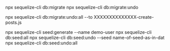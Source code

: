 npx sequelize-cli db:migrate
npx sequelize-cli db:migrate:undo

npx sequelize-cli db:migrate:undo:all --to XXXXXXXXXXXXXX-create-posts.js

npx sequelize-cli seed:generate --name demo-user
npx sequelize-cli db:seed:all
npx sequelize-cli db:seed:undo --seed name-of-seed-as-in-dat
npx sequelize-cli db:seed:undo:all